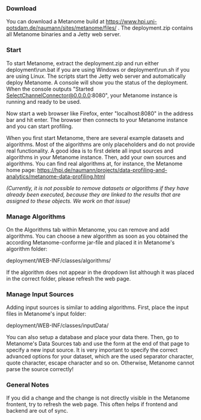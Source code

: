 ### Download
You can download a Metanome build at https://www.hpi.uni-potsdam.de/naumann/sites/metanome/files/ . The deployment<version>.zip contains all Metanome binaries and a Jetty web server.

### Start
To start Metanome, extract the deployment<version>.zip and run either deployment<version>\run.bat if you are using Windows or deployment<version>\run.sh if you are using Linux. The scripts start the Jetty web server and automatically deploy Metanome. A console will show you the status of the deployment. When the console outputs "Started SelectChannelConnector@0.0.0.0:8080", your Metanome instance is running and ready to be used. 

Now start a web browser like Firefox, enter "localhost:8080" in the address bar and hit enter. The browser then connects to your Metanome instance and you can start profiling.

When you first start Metanome, there are several example datasets and algorithms. Most of the algorithms are only placeholders and do not provide real functionality. A good idea is to first delete all input sources and algorithms in your Metanome instance. Then, add your own sources and algorithms. You can find real algorithms at, for instance, the Metanome home page: https://hpi.de/naumann/projects/data-profiling-and-analytics/metanome-data-profiling.html

_(Currently, it is not possible to remove datasets or algorithms if they have already been executed, because they are linked to the results that are assigned to these objects. We work on that issue)_

### Manage Algorithms
On the Algorithms tab within Metanome, you can remove and add algorithms. You can choose a new algorithm as soon as you obtained the according Metanome-conforme jar-file and placed it in Metanome's algorithm folder: 

deployment<version>/WEB-INF/classes/algorithms/

If the algorithm does not appear in the dropdown list although it was placed in the correct folder, please refresh the web page.

### Manage Input Sources
Adding input sources is similar to adding algorithms. First, place the input files in Metanome's input folder:

deployment<version>/WEB-INF/classes/inputData/

You can also setup a database and place your data there. Then, go to Metanome's Data Sources tab and use the form at the end of that page to specify a new input source. It is very important to specify the correct advanced options for your dataset, which are the used separator character, quote character, escape character and so on. Otherwise, Metanome cannot parse the source correctly!

### General Notes
If you did a change and the change is not directly visible in the Metanome frontent, try to refresh the web page. This often helps if frontend and backend are out of sync. 